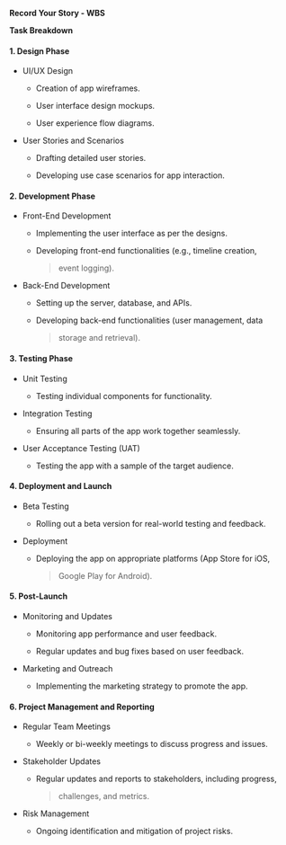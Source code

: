 **Record Your Story - WBS**

**Task Breakdown**

#### 1. Design Phase

-   UI/UX Design

    -   Creation of app wireframes.

    -   User interface design mockups.

    -   User experience flow diagrams.

-   User Stories and Scenarios

    -   Drafting detailed user stories.

    -   Developing use case scenarios for app interaction.

#### 2. Development Phase

-   Front-End Development

    -   Implementing the user interface as per the designs.

    -   Developing front-end functionalities (e.g., timeline creation,
        > event logging).

-   Back-End Development

    -   Setting up the server, database, and APIs.

    -   Developing back-end functionalities (user management, data
        > storage and retrieval).

#### 3. Testing Phase

-   Unit Testing

    -   Testing individual components for functionality.

-   Integration Testing

    -   Ensuring all parts of the app work together seamlessly.

-   User Acceptance Testing (UAT)

    -   Testing the app with a sample of the target audience.

#### 4. Deployment and Launch

-   Beta Testing

    -   Rolling out a beta version for real-world testing and feedback.

-   Deployment

    -   Deploying the app on appropriate platforms (App Store for iOS,
        > Google Play for Android).

#### 5. Post-Launch

-   Monitoring and Updates

    -   Monitoring app performance and user feedback.

    -   Regular updates and bug fixes based on user feedback.

-   Marketing and Outreach

    -   Implementing the marketing strategy to promote the app.

#### 6. Project Management and Reporting

-   Regular Team Meetings

    -   Weekly or bi-weekly meetings to discuss progress and issues.

-   Stakeholder Updates

    -   Regular updates and reports to stakeholders, including progress,
        > challenges, and metrics.

-   Risk Management

    -   Ongoing identification and mitigation of project risks.
